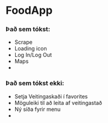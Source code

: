 # FoodApp

<h3> Það sem tókst: </h3>

* Scrape
* Loading icon
* Log In/Log Out
* Maps
* 

<h3> Það sem tókst ekki: </h3>

* Setja Veitingaskaði í favorites
* Möguleiki til að leita af veitingastað
* Ný síða fyrir menu
*
